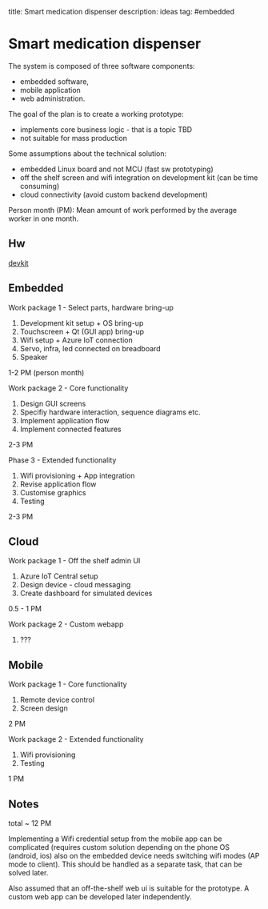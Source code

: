 title: Smart medication dispenser
description: ideas
tag: #embedded

Smart medication dispenser
==========================

The system is composed of three software components:

-   embedded software,
-   mobile application
-   web administration.

The goal of the plan is to create a working prototype:

-   implements core business logic - that is a topic TBD
-   not suitable for mass production

Some assumptions about the technical solution:

-   embedded Linux board and not MCU (fast sw prototyping)
-   off the shelf screen and wifi integration on development kit (can be
    time consuming)
-   cloud connectivity (avoid custom backend development)

Person month (PM): Mean amount of work performed by the average worker
in one month.

Hw
---

[devkit](https://www.st.com/en/evaluation-tools/stm32mp157f-dk2.html)

Embedded
--------

Work package 1 - Select parts, hardware bring-up

1.  Development kit setup + OS bring-up
2.  Touchscreen + Qt (GUI app) bring-up
3.  Wifi setup + Azure IoT connection
4.  Servo, infra, led connected on breadboard
5.  Speaker

1-2 PM (person month)

Work package 2 - Core functionality

1.  Design GUI screens
2.  Specifiy hardware interaction, sequence diagrams etc.
3.  Implement application flow
4.  Implement connected features

2-3 PM

Phase 3 - Extended functionality

1.  Wifi provisioning + App integration
2.  Revise application flow
3.  Customise graphics
4.  Testing

2-3 PM

Cloud
-----

Work package 1 - Off the shelf admin UI

1.  Azure IoT Central setup
2.  Design device - cloud messaging
3.  Create dashboard for simulated devices

0.5 - 1 PM

Work package 2 - Custom webapp

1.  ???

Mobile
------

Work package 1 - Core functionality

1.  Remote device control
2.  Screen design

2 PM

Work package 2 - Extended functionality

1.  Wifi provisioning
2.  Testing

1 PM

Notes
-----

total \~ 12 PM

Implementing a Wifi credential setup from the mobile app can be
complicated (requires custom solution depending on the phone OS
(android, ios) also on the embedded device needs switching wifi modes
(AP mode to client). This should be handled as a separate task, that can
be solved later.

Also assumed that an off-the-shelf web ui is suitable for the prototype.
A custom web app can be developed later independently.

  [Smart medication dispenser]: #smart-medication-dispenser
  [Embedded]: #embedded
  [Cloud]: #cloud
  [Mobile]: #mobile
  [Notes]: #notes
